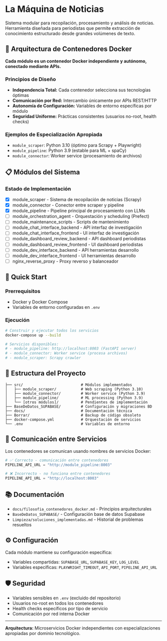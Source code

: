 # La Máquina de Noticias

Sistema modular para recopilación, procesamiento y análisis de noticias. Herramienta diseñada para periodistas que permite extracción de conocimiento estructurado desde grandes volúmenes de texto.

## 🐳 Arquitectura de Contenedores Docker

**Cada módulo es un contenedor Docker independiente y autónomo, conectado mediante APIs.**

### Principios de Diseño

- **Independencia Total:** Cada contenedor selecciona sus tecnologías óptimas
- **Comunicación por Red:** Intercambio únicamente por APIs REST/HTTP  
- **Autonomía de Configuración:** Variables de entorno específicas por módulo
- **Seguridad Uniforme:** Prácticas consistentes (usuarios no-root, health checks)

### Ejemplos de Especialización Apropiada
- `module_scraper`: Python 3.10 (óptimo para Scrapy + Playwright)
- `module_pipeline`: Python 3.9 (estable para ML + spaCy)
- `module_connector`: Worker service (procesamiento de archivos)

## 📋 Módulos del Sistema

### Estado de Implementación

- [x] module_scraper - Sistema de recopilación de noticias (Scrapy)
- [x] module_connector - Conector entre scraper y pipeline  
- [x] module_pipeline - Pipeline principal de procesamiento con LLMs
- [ ] module_orchestration_agent - Orquestación y scheduling (Prefect)
- [ ] module_maintenance_scripts - Scripts de mantenimiento
- [ ] module_chat_interface_backend - API interfaz de investigación
- [ ] module_chat_interface_frontend - UI interfaz de investigación
- [ ] module_dashboard_review_backend - API dashboard periodistas
- [ ] module_dashboard_review_frontend - UI dashboard periodistas
- [ ] module_dev_interface_backend - API herramientas desarrollo
- [ ] module_dev_interface_frontend - UI herramientas desarrollo
- [ ] nginx_reverse_proxy - Proxy reverso y balanceador

## 🚀 Quick Start

### Prerrequisitos
- Docker y Docker Compose
- Variables de entorno configuradas en `.env`

### Ejecución
```bash
# Construir y ejecutar todos los servicios
docker-compose up --build

# Servicios disponibles:
# - module_pipeline: http://localhost:8003 (FastAPI server)
# - module_connector: Worker service (procesa archivos)
# - module_scraper: Scrapy crawler
```

## 📁 Estructura del Proyecto

```
├── src/                          # Módulos implementados
│   ├── module_scraper/           # Web scraping (Python 3.10)
│   ├── module_connector/         # Worker service (Python 3.9)
│   ├── module_pipeline/          # ML processing (Python 3.9)
│   └── [otros módulos]/          # Pendientes de implementación
├── BaseDeDatos_SUPABASE/         # Configuración y migraciones BD
├── docs/                         # Documentación técnica
├── Borrar/                       # Backup de código obsoleto
├── docker-compose.yml            # Orquestación de servicios
└── .env                          # Variables de entorno
```

## 🔗 Comunicación entre Servicios

Los contenedores se comunican usando nombres de servicios Docker:

```python
# ✅ Correcto - comunicación entre contenedores
PIPELINE_API_URL = "http://module_pipeline:8003"

# ❌ Incorrecto - no funciona entre contenedores  
PIPELINE_API_URL = "http://localhost:8003"
```

## 📚 Documentación

- `docs/filosofia_contenedores_docker.md` - Principios arquitecturales
- `BaseDeDatos_SUPABASE/` - Configuración base de datos Supabase
- `Limpieza/soluciones_implementadas.md` - Historial de problemas resueltos

## ⚙️ Configuración

Cada módulo mantiene su configuración específica:
- Variables compartidas: `SUPABASE_URL`, `SUPABASE_KEY`, `LOG_LEVEL`
- Variables específicas: `PLAYWRIGHT_TIMEOUT`, `API_PORT`, `PIPELINE_API_URL`

## 🛡️ Seguridad

- Variables sensibles en `.env` (excluido del repositorio)
- Usuarios no-root en todos los contenedores
- Health checks específicos por tipo de servicio
- Comunicación por red interna Docker

---

**Arquitectura:** Microservicios Docker independientes con especializaciones apropiadas por dominio tecnológico.
